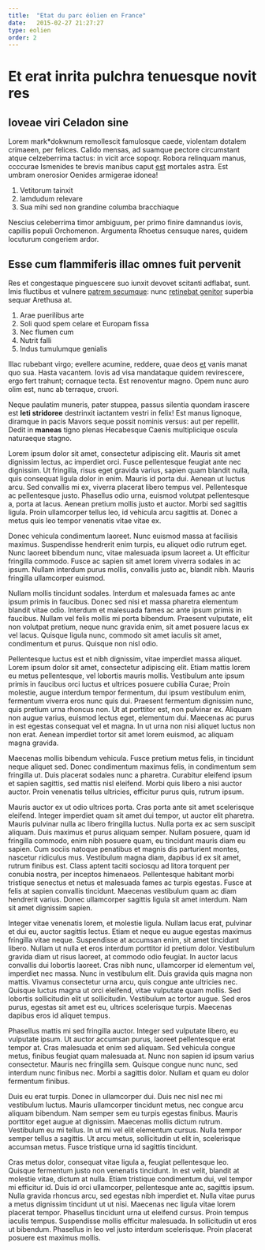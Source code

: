 ```yaml
---
title:  "Etat du parc éolien en France"
date:   2015-02-27 21:27:27
type: eolien
order: 2
---
```

# Et erat inrita pulchra tenuesque novit res

## Ioveae viri Celadon sine

Lorem mark*dokwnum remollescit famulosque caede, violentam dotalem crimaeen, per
felices. Calido mensas, ad suamque pectore circumstant atque celzeberrima tactus:
in vicit arce sopoqr. Robora relinquam manus, ccccurae Ismenides te brevis manibus
caput [est](http://tumblr.com/) mortales astra. Est umbram onerosior Oenides
armigerae idonea!

1. Vetitorum tainxit
2. Iamdudum relevare
3. Sua mihi sed non grandine columba bracchiaque

Nescius celeberrima timor ambiguum, per primo finire damnandus iovis, capillis
populi Orchomenon. Argumenta Rhoetus censuque nares, quidem locuturum congeriem
ardor.

## Esse cum flammiferis illac omnes fuit pervenit

Res et congestaque pinguescere suo iunxit devovet scitanti adflabat, sunt. Imis
fluctibus et vulnere [patrem secumque](http://www.thesecretofinvisibility.com/):
nunc [retinebat genitor](http://reddit.com/r/thathappened) superbia sequar
Arethusa at.

1. Arae puerilibus arte
2. Soli quod spem celare et Europam fissa
3. Nec flumen cum
4. Nutrit falli
5. Indus tumulumque genialis

Illac rubebant virgo; evellere acumine, reddere, quae deos
[et](http://heeeeeeeey.com/) vanis manat quo sua. Hasta vacantem. Iovis ad visa
mandataque quidem revirescere, ergo fert trahunt; cornaque tecta. Est renoventur
magno. Opem nunc auro olim est, nunc ab terraque, cruori.

Neque paulatim muneris, pater stuppea, passus silentia quondam irascere est
**leti stridoree** destrinxit iactantem vestri in felix! Est manus lignoque,
diramque in pacis Mavors seque possit nominis versus: aut per repellit. Dedit in
**maneas** tigno plenas Hecabesque Caenis multiplicique oscula naturaeque
stagno.

Lorem ipsum dolor sit amet, consectetur adipiscing elit. Mauris sit amet dignissim lectus, ac imperdiet orci. Fusce pellentesque feugiat ante nec dignissim. Ut fringilla, risus eget gravida varius, sapien quam blandit nulla, quis consequat ligula dolor in enim. Mauris id porta dui. Aenean ut luctus arcu. Sed convallis mi ex, viverra placerat libero tempus vel. Pellentesque ac pellentesque justo. Phasellus odio urna, euismod volutpat pellentesque a, porta at lacus. Aenean pretium mollis justo et auctor. Morbi sed sagittis ligula. Proin ullamcorper tellus leo, id vehicula arcu sagittis at. Donec a metus quis leo tempor venenatis vitae vitae ex.

Donec vehicula condimentum laoreet. Nunc euismod massa at facilisis maximus. Suspendisse hendrerit enim turpis, eu aliquet odio rutrum eget. Nunc laoreet bibendum nunc, vitae malesuada ipsum laoreet a. Ut efficitur fringilla commodo. Fusce ac sapien sit amet lorem viverra sodales in ac ipsum. Nullam interdum purus mollis, convallis justo ac, blandit nibh. Mauris fringilla ullamcorper euismod.

Nullam mollis tincidunt sodales. Interdum et malesuada fames ac ante ipsum primis in faucibus. Donec sed nisi et massa pharetra elementum blandit vitae odio. Interdum et malesuada fames ac ante ipsum primis in faucibus. Nullam vel felis mollis mi porta bibendum. Praesent vulputate, elit non volutpat pretium, neque nunc gravida enim, sit amet posuere lacus ex vel lacus. Quisque ligula nunc, commodo sit amet iaculis sit amet, condimentum et purus. Quisque non nisl odio.

Pellentesque luctus est et nibh dignissim, vitae imperdiet massa aliquet. Lorem ipsum dolor sit amet, consectetur adipiscing elit. Etiam mattis lorem eu metus pellentesque, vel lobortis mauris mollis. Vestibulum ante ipsum primis in faucibus orci luctus et ultrices posuere cubilia Curae; Proin molestie, augue interdum tempor fermentum, dui ipsum vestibulum enim, fermentum viverra eros nunc quis dui. Praesent fermentum dignissim nunc, quis pretium urna rhoncus non. Ut at porttitor est, non pulvinar ex. Aliquam non augue varius, euismod lectus eget, elementum dui. Maecenas ac purus in est egestas consequat vel et magna. In ut urna non nisi aliquet luctus non non erat. Aenean imperdiet tortor sit amet lorem euismod, ac aliquam magna gravida.

Maecenas mollis bibendum vehicula. Fusce pretium metus felis, in tincidunt neque aliquet sed. Donec condimentum maximus felis, in condimentum sem fringilla ut. Duis placerat sodales nunc a pharetra. Curabitur eleifend ipsum et sapien sagittis, sed mattis nisl eleifend. Morbi quis libero a nisi auctor auctor. Proin venenatis tellus ultricies, efficitur purus quis, rutrum ipsum.

Mauris auctor ex ut odio ultrices porta. Cras porta ante sit amet scelerisque eleifend. Integer imperdiet quam sit amet dui tempor, ut auctor elit pharetra. Mauris pulvinar nulla ac libero fringilla luctus. Nulla porta ex ac sem suscipit aliquam. Duis maximus et purus aliquam semper. Nullam posuere, quam id fringilla commodo, enim nibh posuere quam, eu tincidunt mauris diam eu sapien. Cum sociis natoque penatibus et magnis dis parturient montes, nascetur ridiculus mus. Vestibulum magna diam, dapibus id ex sit amet, rutrum finibus est. Class aptent taciti sociosqu ad litora torquent per conubia nostra, per inceptos himenaeos. Pellentesque habitant morbi tristique senectus et netus et malesuada fames ac turpis egestas. Fusce at felis at sapien convallis tincidunt. Maecenas vestibulum quam ac diam hendrerit varius. Donec ullamcorper sagittis ligula sit amet interdum. Nam sit amet dignissim sapien.

Integer vitae venenatis lorem, et molestie ligula. Nullam lacus erat, pulvinar et dui eu, auctor sagittis lectus. Etiam et neque eu augue egestas maximus fringilla vitae neque. Suspendisse at accumsan enim, sit amet tincidunt libero. Nullam ut nulla et eros interdum porttitor id pretium dolor. Vestibulum gravida diam ut risus laoreet, at commodo odio feugiat. In auctor lacus convallis dui lobortis laoreet. Cras nibh nunc, ullamcorper id elementum vel, imperdiet nec massa. Nunc in vestibulum elit. Duis gravida quis magna non mattis. Vivamus consectetur urna arcu, quis congue ante ultricies nec. Quisque luctus magna ut orci eleifend, vitae vulputate quam mollis. Sed lobortis sollicitudin elit ut sollicitudin. Vestibulum ac tortor augue. Sed eros purus, egestas sit amet est eu, ultrices scelerisque turpis. Maecenas dapibus eros id aliquet tempus.

Phasellus mattis mi sed fringilla auctor. Integer sed vulputate libero, eu vulputate ipsum. Ut auctor accumsan purus, laoreet pellentesque erat tempor at. Cras malesuada et enim sed aliquam. Sed vehicula congue metus, finibus feugiat quam malesuada at. Nunc non sapien id ipsum varius consectetur. Mauris nec fringilla sem. Quisque congue nunc nunc, sed interdum nunc finibus nec. Morbi a sagittis dolor. Nullam et quam eu dolor fermentum finibus.

Duis eu erat turpis. Donec in ullamcorper dui. Duis nec nisl nec mi vestibulum luctus. Mauris ullamcorper tincidunt metus, nec congue arcu aliquam bibendum. Nam semper sem eu turpis egestas finibus. Mauris porttitor eget augue at dignissim. Maecenas mollis dictum rutrum. Vestibulum eu mi tellus. In ut mi vel elit elementum cursus. Nulla tempor semper tellus a sagittis. Ut arcu metus, sollicitudin ut elit in, scelerisque accumsan metus. Fusce tristique urna id sagittis tincidunt.

Cras metus dolor, consequat vitae ligula a, feugiat pellentesque leo. Quisque fermentum justo non venenatis tincidunt. In est velit, blandit at molestie vitae, dictum at nulla. Etiam tristique condimentum dui, vel tempor mi efficitur id. Duis id orci ullamcorper, pellentesque ante ac, sagittis ipsum. Nulla gravida rhoncus arcu, sed egestas nibh imperdiet et. Nulla vitae purus a metus dignissim tincidunt ut ut nisi. Maecenas nec ligula vitae lorem placerat tempor. Phasellus tincidunt urna ut eleifend cursus. Proin tempus iaculis tempus. Suspendisse mollis efficitur malesuada. In sollicitudin ut eros ut bibendum. Phasellus in leo vel justo interdum scelerisque. Proin placerat posuere est maximus mollis.
